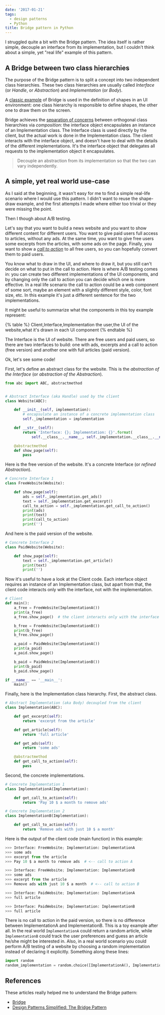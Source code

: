 ```yaml
---
date: '2017-01-21'
tags:
  - design patterns
  - Python
title: Bridge pattern in Python
---
```


I struggled quite a bit with the Bridge pattern. The idea itself is rather simple, decouple an interface from its implementation, but I couldn't think about a simple, yet "real life" example of this pattern.

## A Bridge between two class hierarchies

The purpose of the Bridge pattern is to split a concept into two independent class hierarchies. These two class hierarchies are usually called _Interface_ (or _Handle_, or _Abstraction_) and _Implementation_ (or _Body_).

A [classic example](https://en.wikipedia.org/wiki/Bridge_pattern#Java) of Bridge is used in the definition of shapes in an UI environment: one class hierarchy is responsible to define shapes, the other one to draw them on the screen.

Bridge achieves the [separation of concerns](https://en.wikipedia.org/wiki/Separation_of_concerns) between orthogonal class hierarchies via _composition_: the interface object encapsulates an instance of an Implementation class. The Interface class is used directly by the client, but the actual work is done in the Implementation class. The client interacts with the interface object, and doesn't have to deal with the details of the different implementations. It's the interface object that delegates all requests to the implementation object it encapsulates.

> Decouple an abstraction from its implementation so that the two can vary independently.

## A simple, yet real world use-case

As I said at the beginning, it wasn't easy for me to find a simple real-life scenario where I would use this pattern. I didn't want to reuse the shape-draw example, and the first attempts I made where either too trivial or they were missing the point.

Then I though about A/B testing.

Let's say that you want to build a news website and you want to show different content for different users. You want to give paid users full access to articles, without any ads. At the same time, you want to give free users some excerpts from the articles, with some ads on the page. Finally, you want to show a [_call to action_](<https://en.wikipedia.org/wiki/Call_to_action_(marketing)>) to all free users, so you can hopefully convert them to paid users.

You know what to draw in the UI, and where to draw it, but you still can't decide on what to put in the call to action. Here is where A/B testing comes in: you can create two different implementations of the UI components, and by changing only the call to action you can decide which one is more effective.
In a real life scenario the call to action could be a web component of some sort, maybe an element with a slightly different style, color, font size, etc. In this example it's just a different sentence for the two implementations.

It might be useful to summarize what the components in this toy example represent:

{% table %}
Client,Interface,Implementation
the user,the UI of the website,what it's drawn in each UI component
{% endtable %}

The Interface is the UI of website. There are free users and paid users, so there are two interfaces to build: one with ads, excerpts and a call to action (free version) and another one with full articles (paid version).

Ok, let's see some code!

First, let's define an abstract class for the website. This is the _abstraction of the Interface_ (or _abstraction of the Abstraction_).

```python
from abc import ABC, abstractmethod


# Abstract Interface (aka Handle) used by the client
class Website(ABC):

    def __init__(self, implementation):
        # encapsulate an instance of a concrete implementation class
        self._implementation = implementation

    def __str__(self):
        return 'Interface: {}; Implementation: {}'.format(
            self.__class__.__name__, self._implementation.__class__.__name__)

    @abstractmethod
    def show_page(self):
        pass
```

Here is the free version of the website. It's a concrete Interface (or _refined Abstraction_).

```python
# Concrete Interface 1
class FreeWebsite(Website):

    def show_page(self):
        ads = self._implementation.get_ads()
        text = self._implementation.get_excerpt()
        call_to_action = self._implementation.get_call_to_action()
        print(ads)
        print(text)
        print(call_to_action)
        print('')
```

And here is the paid version of the website.

```python
# Concrete Interface 2
class PaidWebsite(Website):

    def show_page(self):
        text = self._implementation.get_article()
        print(text)
        print('')
```

Now it's useful to have a look at the Client code. Each interface object requires an instance of an Implementation class, but apart from that, the client code interacts only with the interface, not with the implementation.

```python
# Client
def main():
    a_free = FreeWebsite(ImplementationA())
    print(a_free)
    a_free.show_page()  # the client interacts only with the interface

    b_free = FreeWebsite(ImplementationB())
    print(b_free)
    b_free.show_page()

    a_paid = PaidWebsite(ImplementationA())
    print(a_paid)
    a_paid.show_page()

    b_paid = PaidWebsite(ImplementationB())
    print(b_paid)
    b_paid.show_page()

if __name__ == '__main__':
    main()
```

Finally, here is the Implementation class hierarchy. First, the abstract class.

```python
# Abstract Implementation (aka Body) decoupled from the client
class Implementation(ABC):

    def get_excerpt(self):
        return 'excerpt from the article'

    def get_article(self):
        return 'full article'

    def get_ads(self):
        return 'some ads'

    @abstractmethod
    def get_call_to_action(self):
        pass
```

Second, the concrete implementations.

```python
# Concrete Implementation 1
class ImplementationA(Implementation):

    def get_call_to_action(self):
        return 'Pay 10 $ a month to remove ads'
```

```python
# Concrete Implementation 2
class ImplementationB(Implementation):

    def get_call_to_action(self):
        return 'Remove ads with just 10 $ a month'
```

Here is the output of the client code (main function) in this example:

```python
>>> Interface: FreeWebsite; Implementation: ImplementationA
>>> some ads
>>> excerpt from the article
>>> Pay 10 $ a month to remove ads  # <-- call to action A
```

```python
>>> Interface: FreeWebsite; Implementation: ImplementationB
>>> some ads
>>> excerpt from the article
>>> Remove ads with just 10 $ a month  # <-- call to action B
```

```python
>>> Interface: PaidWebsite; Implementation: ImplementationA
>>> full article
```

```python
>>> Interface: PaidWebsite; Implementation: ImplementationB
>>> full article
```

There is no call to action in the paid version, so there is no difference between ImplementationA and ImplementationB. This is a toy example after all. In the real world `ImplementationA` could return a random article, while `ImplementationB` could track the user preferences and guess an article he/she might be interested in. Also, in a real world scenario you could perform A/B testing of a website by choosing a random implementation instead of declaring it explicitly. Something along these lines:

```python
import random
random_implementation = random.choice([ImplementationA(), ImplementationB()])
```

## References

These articles really helped me to understand the Bridge pattern:

- [Bridge](https://sourcemaking.com/design_patterns/bridge)
- [Design Patterns Simplified: The Bridge Pattern](https://simpleprogrammer.com/2015/06/08/design-patterns-simplified-the-bridge-pattern/)
